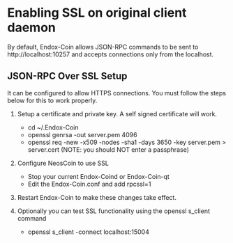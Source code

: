 Enabling SSL on original client daemon
======================================
By default, Endox-Coin allows JSON-RPC commands to be sent to http://localhost:10257
and accepts connections only from the localhost.

JSON-RPC Over SSL Setup
-----------------------
It can be configured to allow HTTPS connections.  You must follow the steps below
for this to work properly.

1. Setup a certificate and private key.  A self signed certificate will work.
    * cd ~/.Endox-Coin
    * openssl genrsa -out server.pem 4096
    * openssl req -new -x509 -nodes -sha1 -days 3650 -key server.pem > server.cert
    (NOTE: you should NOT enter a passphrase)

2. Configure NeosCoin to use SSL
    * Stop your current Endox-Coind or Endox-Coin-qt
    * Edit the Endox-Coin.conf and add
      rpcssl=1

3. Restart Endox-Coin to make these changes take effect.

4. Optionally you can test SSL functionality using the openssl s_client command
    * openssl s_client -connect localhost:15004
